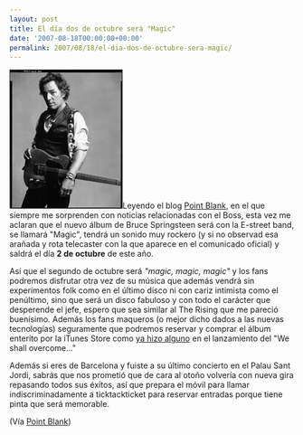 ```yaml
---
layout: post
title: El día dos de octubre será "Magic"
date: '2007-08-18T00:00:00+00:00'
permalink: 2007/08/18/el-dia-dos-de-octubre-sera-magic/
---
```

<img class="derecha_borde" src='/assets/bruce_magic-732631.jpg' alt='Magic el nuevo disco del boss' />Leyendo el blog <a href="http://www.pointblankmag.com/">Point Blank</a>, en el que siempre me sorprenden con noticias relacionadas con el Boss, esta vez me aclaran que el nuevo álbum de Bruce Springsteen será con la E-street band, se llamará "Magic", tendrá un sonido muy rockero (y si no observad esa arañada y rota telecaster con la que aparece en el comunicado oficial) y saldrá el día <strong>2 de octubre</strong> de este año. 

Así que el segundo de octubre será <em>"magic, magic, magic"</em> y los fans podremos disfrutar otra vez de su música que además vendrá sin experimentos folk como en el último disco ni con cariz intimista como el penúltimo, sino que será un disco fabuloso y con todo el carácter que desperende el jefe, espero que sea similar al The Rising que me pareció buenísimo. Además los fans maqueros (o mejor dicho dados a las nuevas tecnologías) seguramente que podremos reservar y comprar el álbum enterito por la iTunes Store como <a href="http://resistancefutile.com/2006/04/29/comprando-en-itms-una-experiencia-agradable-2/">ya hizo alguno</a> en el lanzamiento del "We shall overcome..."

Además si eres de Barcelona y fuiste a su último concierto en el Palau Sant Jordi, sabrás que nos prometió que de cara al otoño volvería con nueva gira repasando todos sus éxitos, así que prepara el móvil para llamar indiscriminadamente a ticktackticket para reservar entradas porque tiene pinta que será memorable.

(Vía <a href="http://www.pointblankmag.com/2007/08/magic-el-nuevo-disco-de-bruce.html">Point Blank</a>)
